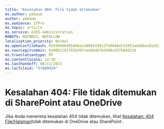 ```yaml
---
title: 'Kesalahan 404: File tidak ditemukan'
ms.author: pebaum
author: pebaum
ms.audience: ITPro
ms.topic: article
ms.service: o365-administration
ROBOTS: NOINDEX, NOFOLLOW
localization_priority: Normal
ms.openlocfilehash: 02930406d85046a1e889fd3912f50946dc51853ad48be16a3320611d943a0d8d
ms.sourcegitcommit: 920051182781bd97ce4d4d6fbd268cb37b84d239
ms.translationtype: MT
ms.contentlocale: id-ID
ms.lasthandoff: 08/11/2021
ms.locfileid: "57889929"
---
```

# <a name="error-404-file-not-found-in-sharepoint-or-onedrive"></a>Kesalahan 404: File tidak ditemukan di SharePoint atau OneDrive

Jika Anda menerima kesalahan 404 tidak ditemukan, lihat [Kesalahan: 404 File/Halaman](https://docs.microsoft.com/sharepoint/troubleshoot/administration/error-404-onedrive-sharepoint)tidak ditemukan di OneDrive atau SharePoint .